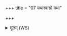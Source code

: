 +++
title = "07 यथाश्वासो यथा"

+++
<details><summary>मूलम् (WS)</summary>

यथाश्वासो यथा धुरं युक्ता वहन्ति साधुया । धूरं  
एवा मूत्र प्र भिद्यस्व वि वस्तेरा सं सृज ॥ १२ ॥
</details>